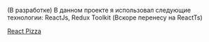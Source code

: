 (В разработке)
В данном проекте я использовал следующие технологии: ReactJs, Redux Toolkit (Вскоре перенесу на ReactTs)

[React Pizza](https://react-pizza-alpha-one.vercel.app)
